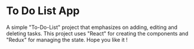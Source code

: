 # To Do List App
A simple "To-Do-List" project that emphasizes on adding, editing and deleting tasks. This project uses "React" for creating the components and "Redux" for managing the state. Hope you like it !
